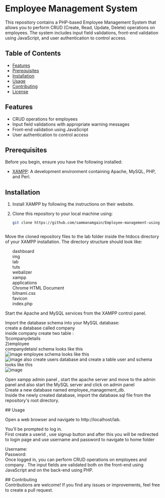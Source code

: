 # Employee Management System

This repository contains a PHP-based Employee Management System that allows you to perform CRUD (Create, Read, Update, Delete) operations on employees. The system includes input field validations, front-end validation using JavaScript, and user authentication to control access.

## Table of Contents

- [Features](#features)
- [Prerequisites](#prerequisites)
- [Installation](#installation)
- [Usage](#usage)
- [Contributing](#contributing)
- [License](#license)

## Features

- CRUD operations for employees
- Input field validations with appropriate warning messages
- Front-end validation using JavaScript
- User authentication to control access

## Prerequisites

Before you begin, ensure you have the following installed:

- [XAMPP](https://www.apachefriends.org/index.html): A development environment containing Apache, MySQL, PHP, and Perl.

## Installation

1. Install XAMPP by following the instructions on their website.

2. Clone this repository to your local machine using:

   ```bash
   git clone https://github.com/sammanamgain/Employee-management-using-php.git



Move the cloned repository files to the lab folder inside the htdocs directory of your XAMPP installation. The directory structure should look like:
<ul>
dashboard</br>
img</br>
lab</br>
tuts</br>
webalizer</br>
xampp</br>
applications</br>
Chrome HTML Document</br>
bitnami.css</br>
favicon</br>
index.php</br>
</ul>
Start the Apache and MySQL services from the XAMPP control panel.</br>

Import the database schema into your MySQL database:</br>
create a database called company </br>
inside company create two table :</br>
1)companydetails</br>
2)employee</br>
companydetaisl schema looks like this</br>
![image](https://github.com/sammanamgain/Employee-management-using-php/assets/78356846/40d72fb9-f12c-48bf-9b0c-9e1f2f9dda03)
employee schema looks like this</br>
![image](https://github.com/sammanamgain/Employee-management-using-php/assets/78356846/17101373-4cfc-4beb-8ea2-670926737e5b)
also create users database and create a table user  and schema looks like this</br>
![image](https://github.com/sammanamgain/Employee-management-using-php/assets/78356846/6004ad08-ca86-4f7e-87ce-6ebb05de86e8)



<P>
Open xampp admin panel , start the apache server and move to the admin panel and also start the MySQL server and click on admin panel</br>
Create a new database named employee_management_db.</br>
Inside the newly created database, import the database.sql file from the repository's root directory.</br>
</P>
## Usage
<p>
Open a web browser and navigate to http://localhost/lab.</br>


You'll be prompted to log in.</br>
First create a userid , use signup button and after this you will be redirected to login page  and use username and password to navigate to home folder</br>

Username: </br>
Password: </br>
Once logged in, you can perform CRUD operations on employees and company . The input fields are validated both on the front-end using JavaScript and on the back-end using PHP.</br>
</p>
## Contributing</br>
Contributions are welcome! If you find any issues or improvements, feel free to create a pull request.</br>


